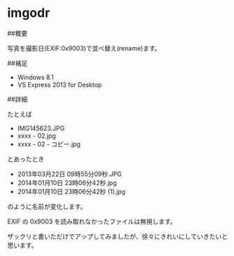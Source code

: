 imgodr
======

##概要

写真を撮影日(EXIF:0x9003)で並べ替え(rename)ます。

##補足

- Windows 8.1
- VS Express 2013 for Desktop

##詳細

たとえば

- IMG145623.JPG
- xxxx - 02.jpg
- xxxx - 02 - コピー.jpg

とあったとき

- 2013年03月22日 09時55分09秒.JPG
- 2014年01月10日 23時06分42秒.jpg
- 2014年01月10日 23時06分42秒 (1).jpg

のように名前が変化します。

EXIF の 0x9003 を読み取れなかったファイルは無視します。

ザックリと書いただけでアップしてみましたが、徐々にきれいにしていきたいと思います。
